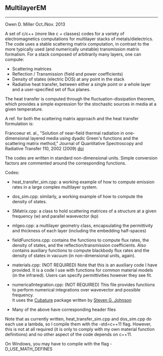 MultilayerEM
------------
------------

Owen D. Miller
Oct./Nov. 2013
 
A set of c/c++ (more like c + classes) codes for a variety of electromagnetics
computations for multilayer stacks of metals/dielectrics.  The code uses a stable 
scattering matrix computation, in contrast to the more typically used (and 
numerically unstable) transmission matrix formalism.  For a stack composed of 
arbitrarily many layers, one can compute:

- Scattering matrices
- Reflection / Transmission (field and power coefficients)
- Density of states (electric DOS) at any point in the stack
- Radiative heat transfer, between either a single point or a whole layer and 
a user-specified set of flux planes.

The heat transfer is computed through the fluctuation-dissipation theorem, which 
provides a simple expression for the stochastic sources in media at a given
temperature. 

A ref. for both the scattering matrix approach and the heat transfer formulation
is:

Francoeur et. al., "Solution of near-field thermal radiation in one-dimensional
 layered media using dyadic Green's functions and the scattering matrix method,"
 Journal of Quantitative Spectroscopy and Radiative Transfer 110, 2002 (2009)
[doi](http://dx.doi.org/10.1016/j.jqsrt.2009.05.010)

The codes are written in standard non-dimensional units.  Simple conversion 
factors are commented around the corresponding functions.

Codes:
* heat\_transfer\_sim.cpp: a working example of how to compute emission rates 
in a large complex multilayer system.

* dos\_sim.cpp: similarly, a working example of how to compute the density of 
states.

* SMatrix.cpp: a class to hold scattering matrices of a structure at a given 
frequency (w) and parallel wavevector (kp)

* mlgeo.cpp: a multilayer geometry class, encapsulating the permittivity and
thickness of each layer (including the embedding half-spaces)

* fieldFunctions.cpp: contains the functions to compute flux rates, the density 
of states, and the reflection/transmission coefficients.  Also contains 
auxiliary functions to compute blackbody flux rates and the density of states 
in vacuum (in non-dimensional units, again).

* materials.cpp: (NOT REQUIRED) Note that this is an auxiliary code I have 
provided.  It is a code I use with functions for common material models
(in the infrared).  Users can specify permittivities however they see fit.

* numericalIntegration.cpp: (NOT REQUIRED) This file provides functions to 
perform numerical integrations over wavevector and possible frequency.  
It uses the [Cubature](ab-initio.mit.edu/wiki/index.php/Cubature) package
written by [Steven G. Johnson](math.mit.edu/~stevenj)

* Many of the above have corresponding header files

Note that as currently written, heat\_transfer\_sim.cpp and dos\_sim.cpp do 
each use a lambda, so I compile them with the -std=c++11 flag.  However, this 
is not at all required (it is only to comply with my own material function 
definitions) and no other aspect of the code depends on c++11.

On Windows, you may have to compile with the flag -D_USE_MATH_DEFINES
